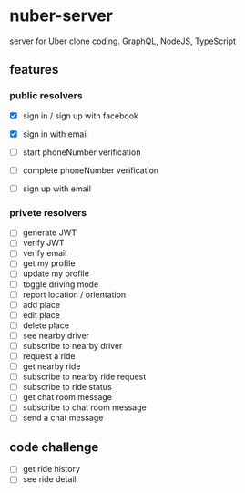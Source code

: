 # nuber-server

server for Uber clone coding. GraphQL, NodeJS, TypeScript

## features

### public resolvers
- [x] sign in / sign up with facebook
- [x] sign in with email
- [ ] start phoneNumber verification
- [ ] complete phoneNumber verification
- [ ] sign up with email


### privete resolvers

- [ ] generate JWT
- [ ] verify JWT
- [ ] verify email
- [ ] get my profile
- [ ] update my profile
- [ ] toggle driving mode
- [ ] report location / orientation
- [ ] add place
- [ ] edit place
- [ ] delete place
- [ ] see nearby driver
- [ ] subscribe to nearby driver
- [ ] request a ride
- [ ] get nearby ride
- [ ] subscribe to nearby ride request
- [ ] subscribe to ride status
- [ ] get chat room message
- [ ] subscribe to chat room message
- [ ] send a chat message

## code challenge
- [ ] get ride history
- [ ] see ride detail
